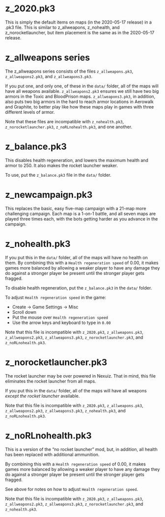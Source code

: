 # z_2020.pk3

This is simply the default items on maps (in the 2020-05-17 release) in 
a .pk3 file.  This is similar to z_allweapons, z_nohealth, and
z_norocketlauncher, but item placement is the same as in the
2020-05-17 release.

# z_allweapons series

The z_allweapons series consists of the files `z_allweapons.pk3`,
`z_allweapons2.pk3`, and `z_allweapons3.pk3`.

If you put one, and only one, of these in the `data/` folder, all
of the maps will have all weapons available.  `z_allweapons2.pk3`
ensures we still have two big armors in the Toxic and BloodPrison maps.
`z_allweapons3.pk3`, in addition, also puts two big armors in the hard
to reach armor locations in Aerowalk and Graphite, to better play like
how these maps play in games with three different levels of armor.

Note that these files are incompatible with `z_nohealth.pk3`, 
`z_norocketlauncher.pk3`, `z_noRLnohealth.pk3`, and one another.

# z_balance.pk3

This disables health regeneration, and lowers the maximum health and
armor to 250.  It also makes the rocket launcher weaker.

To use, put the `z_balance.pk3` file in the `data/` folder.

# z_newcampaign.pk3

This replaces the basic, easy five-map campaign with a 21-map more 
challenging campaign.  Each map is a 1-on-1 battle, and all seven
maps are played three times each, with the bots getting harder as
you advance in the campaign.

# z_nohealth.pk3

If you put this in the `data/` folder, all of the maps will have no 
health on them.  By combining this with a `Health regeneration speed` 
of 0.00, it makes games more balanced by allowing a weaker player
to have any damage they do against a stronger player be present until
the stronger player gets fragged.

To disable health regeneration, put the `z_balance.pk3` in the
`data/` folder.

To adjust `Health regeneration speed` in the game:

* Create → Game Settings → Misc
* Scroll down
* Put the mouse over `Health regeneration speed`
* Use the arrow keys and keyboard to type in `0.00`

Note that this file is incompatible with `z_2020.pk3`, `z_allweapons.pk3`,
`z_allweapons2.pk3`, `z_allweapons3.pk3`,
`z_norocketlauncher.pk3`, and `z_noRLnohealth.pk3`.

# z_norocketlauncher.pk3

The rocket launcher may be over powered in Nexuiz.  That in mind,
this file eliminates the rocket launcher from all maps.

If you put this in the `data/` folder, all of the maps will have all
weapons *except the rocket launcher* available.

Note that this file is incompatible with `z_2020.pk3`, `z_allweapons.pk3`,
`z_allweapons2.pk3`, `z_allweapons3.pk3`, `z_nohealth.pk3`, 
and `z_noRLnohealth.pk3`.

# z_noRLnohealth.pk3

This is a version of the “no rocket launcher” mod, but, in addition, all
health has been replaced with additional ammunition.

By combining this with a `Health regeneration speed` of 0.00, it makes
games more balanced by allowing a weaker player to have any damage they
do against a stronger player be present until the stronger player gets
fragged.  

See above for notes on how to adjust `Health regeneration speed`.

Note that this file is incompatible with `z_2020.pk3`, `z_allweapons.pk3`,
`z_allweapons2.pk3`, `z_allweapons3.pk3`, `z_norocketlauncher.pk3`, 
and `z_nohealth.pk3`.
